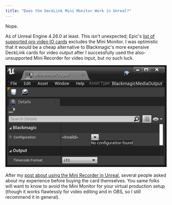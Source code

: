 ```yaml
---
title: "Does the DeckLink Mini Monitor Work in Unreal?"
---
```


Nope.

As of Unreal Engine 4.26.0 at least. This isn't unexpected; Epic's [list of supported pro video IO cards](https://docs.unrealengine.com/en-US/WorkingWithMedia/ProVideoIO/BlackmagicIOReference/index.html) excludes the Mini Monitor. I was optimistic that it would be a cheap alternative to Blackmagic's more expensive DeckLink cards for video output after I successfully used the also-unsupported Mini Recorder for video input, but no such luck.

<img alt="DeckLink Mini Mini" src="/images/blackmagicmediaoutput-no-configuration-found.png">

After my [post about using the Mini Recorder in Unreal](/2020/05/15/unreal-engine-video-input), several people asked about my experience before buying the card themselves. You same folks will want to know to avoid the Mini Monitor for your virtual production setup (though it works flawlessly for video editing and in OBS, so I still recommend it in general).
